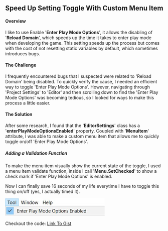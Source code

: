 ## Speed Up Setting Toggle With Custom Menu Item

#### Overview

I like to use Enable '**Enter Play Mode Options**', it allows the disabling of '**Reload Domain**', which speeds up the time it takes to enter play mode when developing the game. This setting speeds up the process but comes with the cost of not resetting static variables by default, which sometimes introduces bugs.

#### The Challenge

I frequently encountered bugs that I suspected were related to 'Reload Domain' being disabled. To quickly verify the cause, I needed an efficient way to toggle 'Enter Play Mode Options'. However, navigating through 'Project Settings' to 'Editor' and then scrolling down to find the 'Enter Play Mode Options' was becoming tedious, so I looked for ways to make this process a little easier.

#### The Solution

After some research, I found that the '**EditorSettings**' class has a '**enterPlayModeOptionsEnabled**' property. Coupled with '**MenuItem**' attribute, I was able to make a custom menu item that allows me to quickly toggle on/off 'Enter Play Mode Options'.

##### Adding a Validation Function

To make the menu item visually show the current state of the toggle, I used a menu item validate function, inside I call '**Menu.SetChecked**' to show a check mark if 'Enter Play Mode Options' is enabled.

Now I can finally save 16 seconds of my life everytime I have to toggle this thing on/off (yes, I actually timed it).

![](Images/Menu%20Item%20Editor%20Setting%20(July%2015,%2024).jpg)

Checkout the code: [Link To Gist](https://gist.github.com/visca-c/335d79c112a865c46ee6c6e813447a77)

